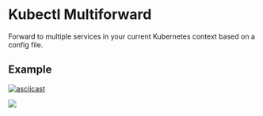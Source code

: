 # Kubectl Multiforward

Forward to multiple services in your current Kubernetes context based on a config file.

## Example

[![asciicast](https://asciinema.org/a/ES29sRXYE2MlTNf6XRhWSomry.svg)](https://asciinema.org/a/ES29sRXYE2MlTNf6XRhWSomry)

<a href="https://asciinema.org/a/ES29sRXYE2MlTNf6XRhWSomry" target="_blank"><img src="https://asciinema.org/a/ES29sRXYE2MlTNf6XRhWSomry.svg" /></a>
